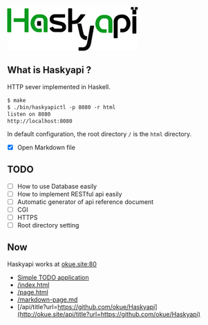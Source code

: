 <img src="https://raw.githubusercontent.com/okue/Haskyapi/master/html/img/logo.png" width="60%">

## What is Haskyapi ?

HTTP sever implemented in Haskell.

```
$ make
$ ./bin/haskyapictl -p 8080 -r html
listen on 8080
http://localhost:8080
```

In default configuration, the root directory `/` is the `html` directory.

- [x] Open Markdown file

## TODO

- [ ] How to use Database easily
- [ ] How to implement RESTful api easily
- [ ] Automatic generator of api reference document
- [ ] CGI
- [ ] HTTPS
- [ ] Root directory setting

## Now

Haskyapi works at [okue.site:80](http://okue.site/)

- [Simple TODO application](http://okue.site/v2/ftodo/)
- [/index.html](http://okue.site/)
- [/page.html](http://okue.site/page.html)
- [/markdown-page.md](http://okue.site/markdown-page.md)
- [/api/title?url=https://github.com/okue/Haskyapi](http://okue.site/api/title?url=https://github.com/okue/Haskyapi)
